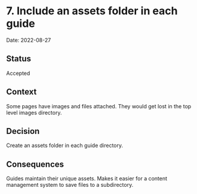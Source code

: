# 7. Include an assets folder in each guide

Date: 2022-08-27

## Status

Accepted

## Context

Some pages have images and files attached. They would get lost in the top level images directory.

## Decision

Create an assets folder in each guide directory.

## Consequences

Guides maintain their unique assets. Makes it easier for a content management system to save files to a subdirectory.
